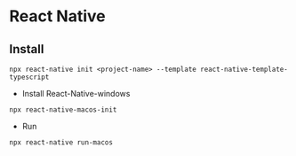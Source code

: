 # React Native
## Install
```
npx react-native init <project-name> --template react-native-template-typescript
```
- Install React-Native-windows
```
npx react-native-macos-init
```
- Run
```
npx react-native run-macos
```